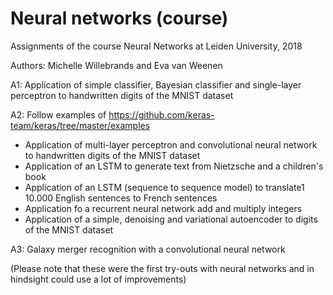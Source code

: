 # Neural networks (course)

Assignments of the course Neural Networks at Leiden University, 2018

Authors: Michelle Willebrands and Eva van Weenen

A1: Application of simple classifier, Bayesian classifier and single-layer perceptron to handwritten digits of the MNIST dataset

A2: Follow examples of https://github.com/keras-team/keras/tree/master/examples
* Application of multi-layer perceptron and convolutional neural network to handwritten digits of the MNIST dataset
* Application of an LSTM to generate text from Nietzsche and a children's book
* Application of an LSTM (sequence to sequence model) to translate1 10.000 English sentences to French sentences
* Application fo a recurrent neural network add and multiply integers
* Application of a simple, denoising and variational autoencoder to digits of the MNIST dataset

A3: Galaxy merger recognition with a convolutional neural network

(Please note that these were the first try-outs with neural networks and in hindsight could use a lot of improvements)
